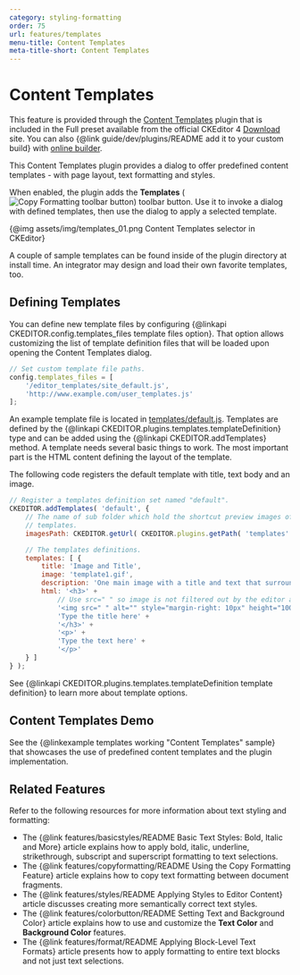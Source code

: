 ```yaml
---
category: styling-formatting
order: 75
url: features/templates
menu-title: Content Templates
meta-title-short: Content Templates
---
```

<!--
Copyright (c) 2003-2024, CKSource Holding sp. z o.o. All rights reserved.
For licensing, see LICENSE.md.
-->

# Content Templates

<info-box info="">
 	This feature is provided through the <a href="https://ckeditor.com/cke4/addon/templates">Content Templates</a> plugin that is included in the Full preset available from the official CKEditor 4 <a href="https://ckeditor.com/ckeditor-4/download/">Download</a> site. You can also {@link guide/dev/plugins/README add it to your custom build} with <a href="https://ckeditor.com/cke4/builder">online builder</a>.
</info-box>

This Content Templates plugin provides a dialog to offer predefined content templates - with page layout, text formatting and styles.

When enabled, the plugin adds the **Templates** (<img class="inline" src="%BASE_PATH%/assets/img/templates-button.png" alt="Copy Formatting toolbar button">) toolbar button. Use it to invoke a dialog with defined templates, then use the dialog to apply a selected template.

{@img assets/img/templates_01.png Content Templates selector in CKEditor}

A couple of sample templates can be found inside of the plugin directory at install time. An integrator may design and load their own favorite templates, too.

## Defining Templates

You can define new template files by configuring {@linkapi CKEDITOR.config.templates_files template files option}. That option allows customizing the list of template definition files that will be loaded upon opening the Content Templates dialog.

```js
// Set custom template file paths.
config.templates_files = [
    '/editor_templates/site_default.js',
    'http://www.example.com/user_templates.js'
];
```

An example template file is located in [templates/default.js](https://github.com/ckeditor/ckeditor4/blob/master/plugins/templates/templates/default.js). Templates are defined by the {@linkapi CKEDITOR.plugins.templates.templateDefinition} type and can be added using the {@linkapi CKEDITOR.addTemplates} method. A template needs several basic things to work. The most important part is the HTML content defining the layout of the template.

The following code registers the default template with title, text body and an image.

```js
// Register a templates definition set named "default".
CKEDITOR.addTemplates( 'default', {
	// The name of sub folder which hold the shortcut preview images of the
	// templates.
	imagesPath: CKEDITOR.getUrl( CKEDITOR.plugins.getPath( 'templates' ) + 'templates/images/' ),

	// The templates definitions.
	templates: [ {
		title: 'Image and Title',
		image: 'template1.gif',
		description: 'One main image with a title and text that surround the image.',
		html: '<h3>' +
			// Use src=" " so image is not filtered out by the editor as incorrect (src is required).
			'<img src=" " alt="" style="margin-right: 10px" height="100" width="100" align="left" />' +
			'Type the title here' +
			'</h3>' +
			'<p>' +
			'Type the text here' +
			'</p>'
	} ]
} );
```

See {@linkapi CKEDITOR.plugins.templates.templateDefinition template definition} to learn more about template options.

## Content Templates Demo

See the {@linkexample templates working "Content Templates" sample} that showcases the use of predefined content templates and the plugin implementation.

## Related Features

Refer to the following resources for more information about text styling and formatting:

* The {@link features/basicstyles/README Basic Text Styles: Bold, Italic and More} article explains how to apply bold, italic, underline, strikethrough, subscript and superscript formatting to text selections.
* The {@link features/copyformatting/README Using the Copy Formatting Feature} article explains how to copy text formatting between document fragments.
* The {@link features/styles/README Applying Styles to Editor Content} article discusses creating more semantically correct text styles.
* The {@link features/colorbutton/README Setting Text and Background Color} article explains how to use and customize the **Text Color** and **Background Color** features.
* The {@link features/format/README Applying Block-Level Text Formats} article presents how to apply formatting to entire text blocks and not just text selections.
